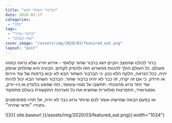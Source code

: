 ```yaml
---
title: "הברבור השחור הבא"
date: 2020-03-17
categories: 
 - "בלוג"
tags: 
 - "ברבור-שחור"
 - "סוף-העולם"
cover_image: "/assets/img/2020/03/featured_eat.png"
layout: "post"
---
```


ברור לכולנו שהמצב הקיים הוא ברבור  שחור קלאסי - אירוע חריג שלא נראה כמוהו מעולם. כל העולם הולך להכוות מהארוע הזה ולהפיק לקחים. הבעיה היא שהלחק שיופק יהיה, ככל הנראה, הלקח הלא נכון. כי הברבור השחור הבא לא יבוא בדמות של עוד ווירוס או חיידק. כי אם זה יקרה, זה כבר לא יהיה ברבור שחור. הברבור השחור הבא יכול להיות עוד יותר גרוע מהנוכחי. תחשבו על מגה-צונאמי,  כזה שפוגע בלונדון או ניו-יורק, אסטרואיד,  התפרצות סולארית שתוציא את כל מערכות התקשורת בעולם מתפקוד.

אז בפעם הבאה שמישהו אומר לכם שיותר גרוע כבר לא יהיה, אל תהיו פסימיסטים ותגידו ״וודאי שיהיה״.

![]({{ site.baseurl }}/assets/img/2020/03/featured_eat.png){:width="1024"}
